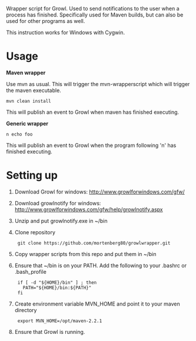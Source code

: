Wrapper script for Growl. Used to send notifications to the user when a process has finished. Specifically used for Maven builds, but can also be used for other programs as well.

This instruction works for Windows with Cygwin.


Usage
=====

**Maven wrapper**

Use mvn as usual. This will trigger the mvn-wrapperscript which will trigger the maven executable.

    mvn clean install

This will publish an event to Growl when maven has finished executing.

**Generic wrapper**
        
    n echo foo

This will publish an event to Growl when the program following 'n' has finished executing.

Setting up
==========


1. Download Growl for windows: http://www.growlforwindows.com/gfw/
1. Download growlnotify for windows: http://www.growlforwindows.com/gfw/help/growlnotify.aspx
1. Unzip and put growlnotify.exe in ~/bin
1. Clone repository

        git clone https://github.com/mortenberg80/growlwrapper.git

1. Copy wrapper scripts from this repo and put them in ~/bin
1. Ensure that ~/bin is on your PATH. Add the following to your .bashrc or .bash_profile

        if [ -d "${HOME}/bin" ] ; then
          PATH="${HOME}/bin:${PATH}"
        fi

1. Create environment variable MVN\_HOME and point it to your maven directory
        
        export MVN_HOME=/opt/maven-2.2.1
1. Ensure that Growl is running.